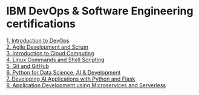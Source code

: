 <h1>IBM DevOps & Software Engineering certifications</h1>
<a href="https://coursera.org/share/bc77d79a69417c76073b671cf8e3ccbb">1. Introduction to DevOps</a><br>
<a href="https://coursera.org/share/9d937cf3439316e594f534440697425e">2. Agile Development and Scrum</a><br>
<a href="https://coursera.org/share/fac70d99ae62cc662084790b2ca2cfde">3. Introduction to Cloud Computing</a><br>
<a href="https://www.coursera.org/account/accomplishments/certificate/MTT5WG24VKSY">4. Linux Commands and Shell Scripting</a><br>
<a href="https://coursera.org/share/a53dc384852545777bf1e0408ffb94cd">5. Git and GitHub</a><br>
<a href="https://coursera.org/share/7ae4cbb6fa7d96e7db488175ae675ecf">6. Python for Data Science, AI & Development</a><br>
<a href="https://coursera.org/share/dcea64ea9eac4f58d714e38663f475eb">7. Developing AI Applications with Python and Flask</a><br>
<a href="https://coursera.org/share/fccf8ea9ac50001d5587b83d632ee4fa">8. Application Development using Microservices and Serverless</a><br>
